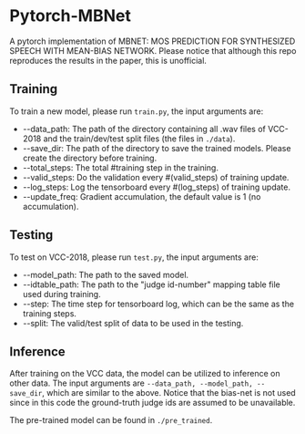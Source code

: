 # Pytorch-MBNet
A pytorch implementation of MBNET: MOS PREDICTION FOR SYNTHESIZED SPEECH WITH MEAN-BIAS NETWORK. Please notice that although this repo reproduces the results in the paper, this is unofficial.

## Training
To train a new model, please run ```train.py```, the input arguments are:

* --data_path: The path of the directory containing all .wav files of VCC-2018 and 
the train/dev/test split files (the files in  ```./data```).
* --save_dir: The path of the directory to save the trained models. Please create the directory before training.
* --total_steps: The total #training step in the training.
* --valid_steps: Do the validation every #(valid_steps) of training update.
* --log_steps: Log the tensorboard every #(log_steps) of training update.
* --update_freq: Gradient accumulation, the default value is 1 (no accumulation).

## Testing
To test on VCC-2018, please run ```test.py```, the input arguments are:
* --model_path: The path to the saved model.
* --idtable_path: The path to the "judge id-number" mapping table file used during training.
* --step: The time step for tensorboard log, which can be the same as the training steps.
* --split: The valid/test split of data to be used in the testing.

## Inference
After training on the VCC data, the model can be utilized to inference on other data. The input arguments are ```--data_path, --model_path, --save_dir```, which are similar to the above. Notice that the bias-net is not used since in this code the ground-truth judge ids are assumed to be unavailable.

The pre-trained model can be found in ```./pre_trained```.

